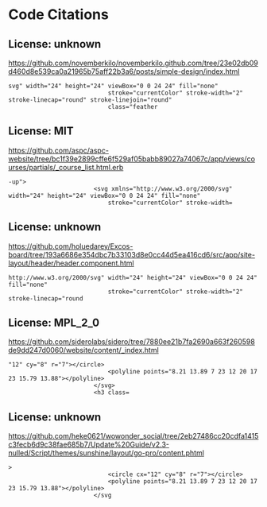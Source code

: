 # Code Citations

## License: unknown
https://github.com/novemberkilo/novemberkilo.github.com/tree/23e02db09d460d8e539ca0a21965b75aff22b3a6/posts/simple-design/index.html

```
svg" width="24" height="24" viewBox="0 0 24 24" fill="none"
                            stroke="currentColor" stroke-width="2" stroke-linecap="round" stroke-linejoin="round"
                            class="feather
```


## License: MIT
https://github.com/aspc/aspc-website/tree/bc1f39e2899cffe6f529af05babb89027a74067c/app/views/courses/partials/_course_list.html.erb

```
-up">
                        <svg xmlns="http://www.w3.org/2000/svg" width="24" height="24" viewBox="0 0 24 24" fill="none"
                            stroke="currentColor" stroke-width=
```


## License: unknown
https://github.com/holuedarey/Excos-board/tree/193a6686e354dbc7b33103d8e0cc44d5ea416cd6/src/app/site-layout/header/header.component.html

```
http://www.w3.org/2000/svg" width="24" height="24" viewBox="0 0 24 24" fill="none"
                            stroke="currentColor" stroke-width="2" stroke-linecap="round
```


## License: MPL_2_0
https://github.com/siderolabs/sidero/tree/7880ee21b7fa2690a663f260598de9dd247d0060/website/content/_index.html

```
"12" cy="8" r="7"></circle>
                            <polyline points="8.21 13.89 7 23 12 20 17 23 15.79 13.88"></polyline>
                        </svg>
                        <h3 class=
```


## License: unknown
https://github.com/heke0621/wowonder_social/tree/2eb27486cc20cdfa1415c3fecb6d9c38fae685b7/Update%20Guide/v2.3-nulled/Script/themes/sunshine/layout/go-pro/content.phtml

```
>
                            <circle cx="12" cy="8" r="7"></circle>
                            <polyline points="8.21 13.89 7 23 12 20 17 23 15.79 13.88"></polyline>
                        </svg
```

